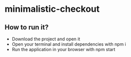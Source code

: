 # minimalistic-checkout

## How to run it?
- Download the project and open it
- Open your terminal and install dependencies with npm i
- Run the application in your browser with npm start
